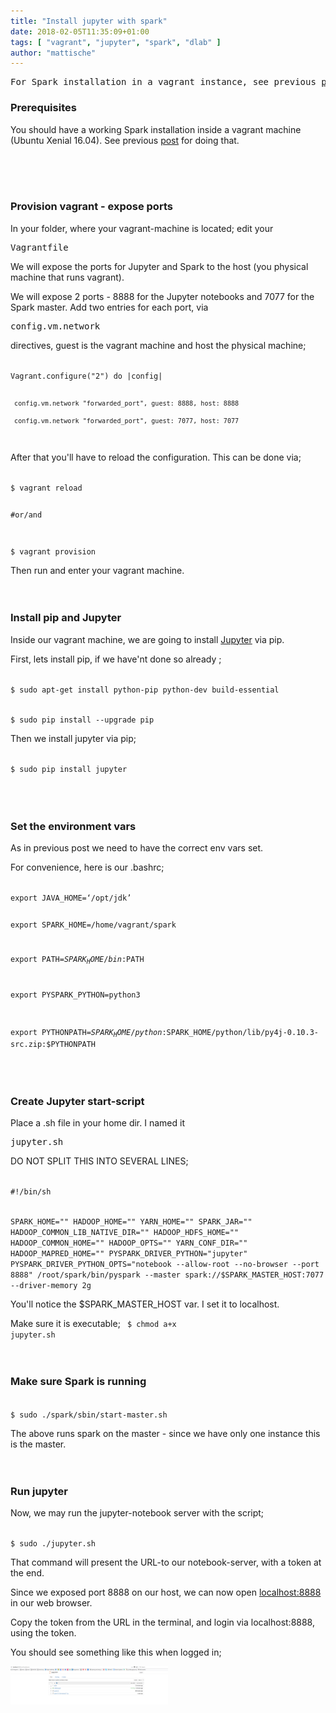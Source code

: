 ```yaml
---
title: "Install jupyter with spark"
date: 2018-02-05T11:35:09+01:00
tags: [ "vagrant", "jupyter", "spark", "dlab" ]
author: "mattische"
---
```


<pre>
For Spark installation in a vagrant instance, see previous <a href="https://mattische.github.io/blog/post/spark_installation_vagrant/">post</a>.
</pre>


### Prerequisites
You should have a working Spark installation inside a vagrant machine (Ubuntu Xenial 16.04).
See previous <a href="https://mattische.github.io/blog/post/spark_installation_vagrant/">post</a> for doing that.

<br><br><br>

### Provision vagrant - expose ports
In your folder, where your vagrant-machine is located; edit your <pre>Vagrantfile</pre>

We will expose the ports for Jupyter and Spark to the host (you physical machine that runs vagrant).

We will expose 2 ports - 8888 for the Jupyter notebooks and 7077 for the Spark master.
Add two entries for each port, via <pre>config.vm.network </pre> 

directives, guest is the vagrant machine and host the physical machine;

<code class="bash">
Vagrant.configure("2") do |config|

     config.vm.network "forwarded_port", guest: 8888, host: 8888

     config.vm.network "forwarded_port", guest: 7077, host: 7077
</code>

After that you'll have to reload the configuration. This can be done via;

<code class="bash">
$ vagrant reload

#or/and

$ vagrant provision
</code>

Then run and enter your vagrant machine.
<br><br><br>



### Install pip and Jupyter
Inside our vagrant machine, we are going to install <a href="http://jupyter.org/">Jupyter</a> via pip.

First, lets install pip, if we have'nt done so already ;

<code class="bash">
$ sudo apt-get install python-pip python-dev build-essential 

$ sudo pip install --upgrade pip 
</code>

Then we install jupyter via pip;

<code class="bash">
$ sudo pip install jupyter
</code>
<br><br><br>


### Set the environment vars
As in previous post we need to have the correct env vars set.

For convenience, here is our .bashrc;

<code class="bash">
export JAVA_HOME=‘/opt/jdk’

export SPARK_HOME=/home/vagrant/spark

export PATH=$SPARK_HOME/bin:$PATH

export PYSPARK_PYTHON=python3

export PYTHONPATH=$SPARK_HOME/python:$SPARK_HOME/python/lib/py4j-0.10.3-src.zip:$PYTHONPATH
</code>
<br><br><br>



### Create Jupyter start-script
Place a .sh file in your home dir. 
I named it <pre>jupyter.sh</pre>

DO NOT SPLIT THIS INTO SEVERAL LINES;

<code class="bash">
#!/bin/sh

SPARK_HOME="" HADOOP_HOME="" YARN_HOME="" SPARK_JAR="" HADOOP_COMMON_LIB_NATIVE_DIR="" HADOOP_HDFS_HOME="" HADOOP_COMMON_HOME="" HADOOP_OPTS="" YARN_CONF_DIR="" HADOOP_MAPRED_HOME="" PYSPARK_DRIVER_PYTHON="jupyter" PYSPARK_DRIVER_PYTHON_OPTS="notebook --allow-root --no-browser --port 8888" /root/spark/bin/pyspark --master spark://$SPARK_MASTER_HOST:7077 --driver-memory 2g
</code>


You'll notice the $SPARK_MASTER_HOST var. I set it to localhost.


Make sure it is executable;
<code class="bash">
$ chmod a+x jupyter.sh
</code>
<br><br><br>

### Make sure Spark is running
<code class="bash">
$ sudo ./spark/sbin/start-master.sh
</code>

The above runs spark on the master - since we have only one instance this is the master.
<br><br><br>



### Run jupyter
Now, we may run the jupyter-notebook server with the script;

<code class="bash">
$ sudo ./jupyter.sh
</code>

That command will present the URL-to our notebook-server, with a token at the end. 

Since we exposed port 8888 on our host, we can now open <a href="http://localhost:8888">localhost:8888</a> in our web browser.

Copy the token from the URL in the terminal, and login via localhost:8888, using the token.

You should see something like this when logged in;

<img src="https://raw.githubusercontent.com/mattische/blog/master/static/img/jupyter.PNG" height="50%" width="50%" />
